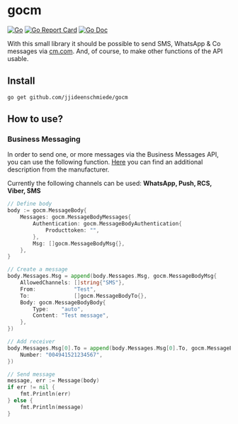 # gocm

[![Go](https://github.com/jjideenschmiede/gocm/actions/workflows/go.yml/badge.svg)](https://github.com/jjideenschmiede/gocm/actions/workflows/go.yml) [![Go Report Card](https://goreportcard.com/badge/github.com/jjideenschmiede/gocm)](https://goreportcard.com/report/github.com/jjideenschmiede/gocm) [![Go Doc](https://godoc.org/github.com/jjideenschmiede/gocm?status.svg)](https://pkg.go.dev/github.com/jjideenschmiede/gocm)

With this small library it should be possible to send SMS, WhatsApp & Co messages via [cm.com](https://www.cm.com/de-de/). And, of course, to make other functions of the API usable.

## Install

```console
go get github.com/jjideenschmiede/gocm
```

## How to use?

### Business Messaging

In order to send one, or more messages via the Business Messages API, you can use the following function. [Here](https://www.cm.com/app/docs/en/api/business-messaging-api/1.0/index#introduction) you can find an additional description from the manufacturer.

Currently the following channels can be used: **WhatsApp, Push, RCS, Viber, SMS**

```go
// Define body
body := gocm.MessageBody{
    Messages: gocm.MessageBodyMessages{
        Authentication: gocm.MessageBodyAuthentication{
            Producttoken: "",
        },
        Msg: []gocm.MessageBodyMsg{},
    },
}

// Create a message
body.Messages.Msg = append(body.Messages.Msg, gocm.MessageBodyMsg{
    AllowedChannels: []string{"SMS"},
    From:            "Test",
    To:              []gocm.MessageBodyTo{},
    Body: gocm.MessageBodyBody{
        Type:    "auto",
        Content: "Test message",
    },
})

// Add receiver
body.Messages.Msg[0].To = append(body.Messages.Msg[0].To, gocm.MessageBodyTo{
    Number: "004941521234567",
})

// Send message
message, err := Message(body)
if err != nil {
    fmt.Println(err)
} else {
    fmt.Println(message)
}
```
